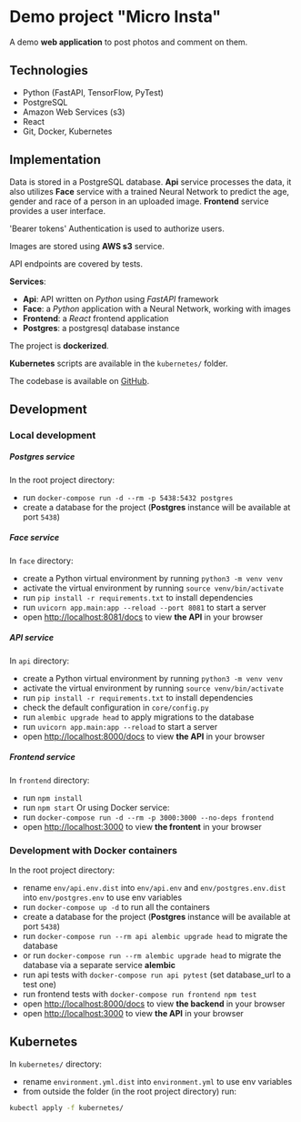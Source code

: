 # Demo project "Micro Insta"

A demo **web application** to post photos and comment on them.

## Technologies

- Python (FastAPI, TensorFlow, PyTest)
- PostgreSQL
- Amazon Web Services (s3)
- React
- Git, Docker, Kubernetes

## Implementation

Data is stored in a PostgreSQL database. **Api** service processes the data, it also utilizes **Face** service with a trained Neural Network to predict the age, gender and race of a person in an uploaded image. 
**Frontend** service provides a user interface.

'Bearer tokens' Authentication is used to authorize users.

Images are stored using **AWS s3** service.

API endpoints are covered by tests.


**Services**:
- **Api**: API written on *Python* using *FastAPI* framework
- **Face**: a *Python* application with a Neural Network, working with images
- **Frontend**: a *React* frontend application 
- **Postgres**: a postgresql database instance

The project is **dockerized**.

**Kubernetes** scripts are available in the `kubernetes/` folder.


The codebase is available on [GitHub](https://github.com/ilivy/udemyinsta).


## Development

### Local development

##### Postgres service
In the root project directory:
- run `docker-compose run -d --rm -p 5438:5432 postgres`
- create a database for the project (**Postgres** instance will be available at port `5438`)

##### Face service
In `face` directory:
- create a Python virtual environment by running `python3 -m venv venv`
- activate the virtual environment by running `source venv/bin/activate`
- run `pip install -r requirements.txt` to install dependencies
- run `uvicorn app.main:app --reload --port 8081` to start a server
- open [http://localhost:8081/docs](http://localhost:8081/docs) to view **the API** in your browser

##### API service
In `api` directory:
- create a Python virtual environment by running `python3 -m venv venv`
- activate the virtual environment by running `source venv/bin/activate`
- run `pip install -r requirements.txt` to install dependencies
- check the default configuration in `core/config.py`
- run `alembic upgrade head` to apply migrations to the database
- run `uvicorn app.main:app --reload` to start a server
- open [http://localhost:8000/docs](http://localhost:8000/docs) to view **the API** in your browser

##### Frontend service
In `frontend` directory:
- run `npm install`
- run `npm start`
Or using Docker service:
- run `docker-compose run -d --rm -p 3000:3000 --no-deps frontend`
- open [http://localhost:3000](http://localhost:3000) to view **the frontent** in your browser


### Development with Docker containers
In the root project directory:
- rename `env/api.env.dist` into `env/api.env` and `env/postgres.env.dist` into `env/postgres.env` to use env variables
- run `docker-compose up -d` to run all the containers
- create a database for the project (**Postgres** instance will be available at port `5438`)
- run `docker-compose run --rm api alembic upgrade head` to migrate the database
- or run `docker-compose run --rm alembic upgrade head` to migrate the database via a separate service **alembic**
- run api tests with `docker-compose run api pytest` (set database_url to a test one)
- run frontend tests with `docker-compose run frontend npm test`
- open [http://localhost:8000/docs](http://localhost:8000/docs) to view **the backend** in your browser
- open [http://localhost:3000](http://localhost:3000) to view **the API** in your browser


## Kubernetes

In `kubernetes/` directory:
- rename `environment.yml.dist` into `environment.yml` to use env variables
- from outside the folder (in the root project directory) run:
```bash
kubectl apply -f kubernetes/
```

